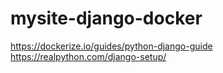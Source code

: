 # mysite-django-docker
https://dockerize.io/guides/python-django-guide
https://realpython.com/django-setup/
